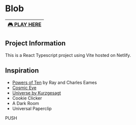 # Blob

<div align="center">

| [🎮 **PLAY HERE**](https://blob-game-fractal.netlify.app/) |
| :--------------------------------------------------------: |

</div>

## Project Information

This is a React Typescript project using Vite hosted on Netlify.

## Inspiration

- [Powers of Ten](https://www.youtube.com/watch?v=0fKBhvDjuy0&pp=ygUNcG93ZXJzIG9mIHRlbg%3D%3D) by Ray and Charles Eames
- [Cosmic Eye](https://youtu.be/8Are9dDbW24)
- [Universe by Kurzgesagt](https://apps.apple.com/us/app/universe-in-a-nutshell/id1526364758)
- Cookie Clicker
- A Dark Room
- Universal Paperclip

PUSH
